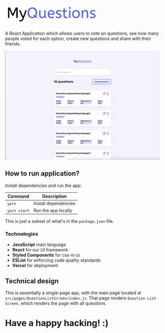 # <img src="src/assets/images/logo.svg"/>

A React Application which allows users to vote on questions, see how many people voted for each option, create new questions and share with their friends.

<img src="public/image/readme.png" width="1000"/>

## How to run application?

Install dependencies and run the app:

| Command          | Description                                            |
| ---------------- | ------------------------------------------------------ |
| `yarn`           | Install dependencies                                   |
| `yarn start`     | Run the app locally                                    |

This is just a subset of what's in the `package.json` file.

### Technologies

- **JavaScript** main language
- **React** for our UI framework
- **Styled Components** for css-in-js
- **ESLint** for enforcing code quality standards
- **Vercel** for deployment

## Technical design

This is essentially a single-page app, with the main page located at `src/pages/QuestionListScreen/index.js`. That page renders `Question List Screen`, which renders the page with all questions. 

# Have a happy hacking! :)
